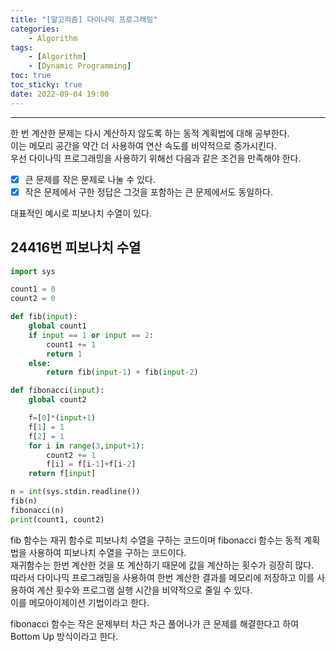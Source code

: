```yaml
---
title: "[알고리즘] 다이나믹 프로그래밍"
categories:
    - Algorithm
tags:
    - [Algorithm]
    - [Dynamic Programming]
toc: true
toc_sticky: true
date: 2022-09-04 19:00
---
```

--------------------------

한 번 계산한 문제는 다시 계산하지 않도록 하는 동적 계획법에 대해 공부한다.  
이는 메모리 공간을 약간 더 사용하여 연산 속도를 비약적으로 증가시킨다.  
우선 다이나믹 프로그래밍을 사용하기 위해선 다음과 같은 조건을 만족해야 한다.  
- [X] 큰 문제를 작은 문제로 나눌 수 있다.  
- [X] 작은 문제에서 구한 정답은 그것을 포함하는 큰 문제에서도 동일하다.  

대표적인 예시로 피보나치 수열이 있다.  
## 24416번 피보나치 수열
```python
import sys

count1 = 0
count2 = 0

def fib(input):
    global count1
    if input == 1 or input == 2:
        count1 += 1
        return 1
    else:
        return fib(input-1) + fib(input-2)

def fibonacci(input):
    global count2

    f=[0]*(input+1)
    f[1] = 1
    f[2] = 1
    for i in range(3,input+1):
        count2 += 1
        f[i] = f[i-1]+f[i-2]
    return f[input]

n = int(sys.stdin.readline())
fib(n)
fibonacci(n)
print(count1, count2)
```
fib 함수는 재귀 함수로 피보나치 수열을 구하는 코드이며 fibonacci 함수는 동적 계획법을 사용하여 피보나치 수열을 구하는 코드이다.  
재귀함수는 한번 계산한 것을 또 계산하기 때문에 값을 계산하는 횟수가 굉장히 많다.  
따라서 다이나믹 프로그래밍을 사용하여 한번 계산한 결과를 메모리에 저장하고 이를 사용하여 계산 횟수와 프로그램 실행 시간을 비약적으로 줄일 수 있다.  
이를 메모아이제이션 기법이라고 한다.  

fibonacci 함수는 작은 문제부터 차근 차근 풀어나가 큰 문제를 해결한다고 하여 Bottom Up 방식이라고 한다. 